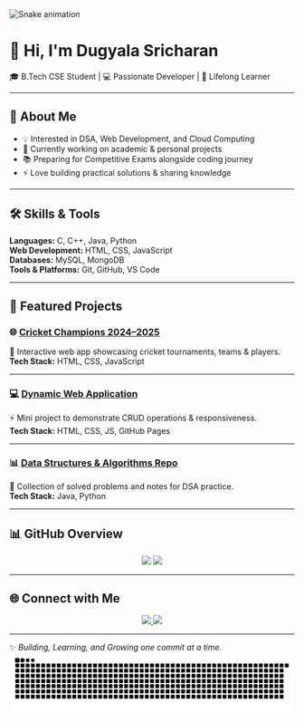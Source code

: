 <picture>
  <source media="(prefers-color-scheme: dark)" srcset="https://raw.githubusercontent.com/<username>/<username>/output/snake-dark.svg" />
  <source media="(prefers-color-scheme: light)" srcset="https://raw.githubusercontent.com/<username>/<username>/output/snake.svg" />
  <img alt="Snake animation" src="https://raw.githubusercontent.com/<username>/<username>/output/snake1.svg" />
</picture>




# 👋 Hi, I'm Dugyala Sricharan  

🎓 B.Tech CSE Student | 💻 Passionate Developer | 🌱 Lifelong Learner  

---

## 🚀 About Me  
- 💡 Interested in DSA, Web Development, and Cloud Computing  
- 🔭 Currently working on academic & personal projects  
- 📚 Preparing for Competitive Exams alongside coding journey  
- ⚡ Love building practical solutions & sharing knowledge  

---

## 🛠️ Skills & Tools  
**Languages:** C, C++, Java, Python  
**Web Development:** HTML, CSS, JavaScript  
**Databases:** MySQL, MongoDB  
**Tools & Platforms:** Git, GitHub, VS Code  

---

## 📂 Featured Projects  

### 🌐 [Cricket Champions 2024–2025](https://charan27.ccbp.tech/)  
🏏 Interactive web app showcasing cricket tournaments, teams & players.  
**Tech Stack:** HTML, CSS, JavaScript  

---

### 💻 [Dynamic Web Application](#)  
⚡ Mini project to demonstrate CRUD operations & responsiveness.  
**Tech Stack:** HTML, CSS, JS, GitHub Pages  

---

### 📊 [Data Structures & Algorithms Repo](#)  
🧠 Collection of solved problems and notes for DSA practice.  
**Tech Stack:** Java, Python  

---

## 📊 GitHub Overview  
<p align="center">
  <img src="https://github-readme-stats.vercel.app/api?username=sricharan27&show_icons=true&theme=radical" height="150"/>
  <img src="https://github-readme-stats.vercel.app/api/top-langs/?username=sricharan27&layout=compact&theme=radical" height="150"/>
</p>

---

## 🌐 Connect with Me  
<p align="center">
  <a href="https://www.linkedin.com/in/sricharandugyala">
    <img src="https://img.shields.io/badge/LinkedIn-%230077B5.svg?&style=for-the-badge&logo=linkedin&logoColor=white"/>
  </a>
  <a href="mailto:sricharandugyala27@gmail.com">
    <img src="https://img.shields.io/badge/Email-D14836?style=for-the-badge&logo=gmail&logoColor=white"/>
  </a>
</p>

---

✨ _Building, Learning, and Growing one commit at a time._
![Snake animation](https://raw.githubusercontent.com/sricharandugyala/Sricharan27/output/snake.svg)


